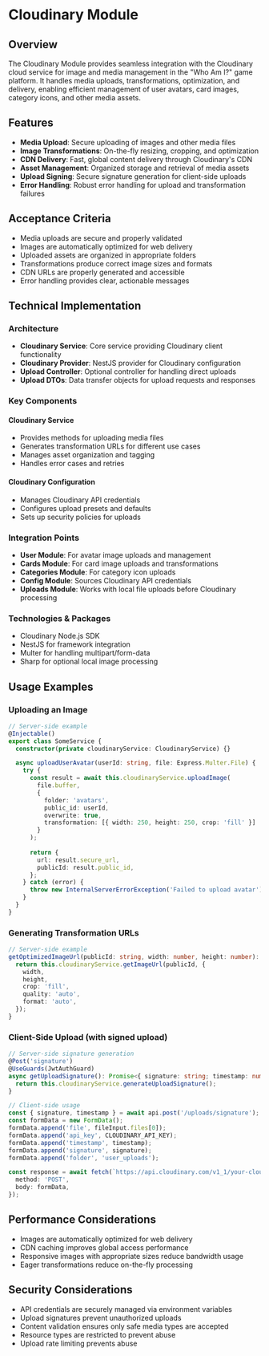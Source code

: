 # Cloudinary Module

## Overview
The Cloudinary Module provides seamless integration with the Cloudinary cloud service for image and media management in the "Who Am I?" game platform. It handles media uploads, transformations, optimization, and delivery, enabling efficient management of user avatars, card images, category icons, and other media assets.

## Features
- **Media Upload**: Secure uploading of images and other media files
- **Image Transformations**: On-the-fly resizing, cropping, and optimization
- **CDN Delivery**: Fast, global content delivery through Cloudinary's CDN
- **Asset Management**: Organized storage and retrieval of media assets
- **Upload Signing**: Secure signature generation for client-side uploads
- **Error Handling**: Robust error handling for upload and transformation failures

## Acceptance Criteria
- Media uploads are secure and properly validated
- Images are automatically optimized for web delivery
- Uploaded assets are organized in appropriate folders
- Transformations produce correct image sizes and formats
- CDN URLs are properly generated and accessible
- Error handling provides clear, actionable messages

## Technical Implementation

### Architecture
- **Cloudinary Service**: Core service providing Cloudinary client functionality
- **Cloudinary Provider**: NestJS provider for Cloudinary configuration
- **Upload Controller**: Optional controller for handling direct uploads
- **Upload DTOs**: Data transfer objects for upload requests and responses

### Key Components

#### Cloudinary Service
- Provides methods for uploading media files
- Generates transformation URLs for different use cases
- Manages asset organization and tagging
- Handles error cases and retries

#### Cloudinary Configuration
- Manages Cloudinary API credentials
- Configures upload presets and defaults
- Sets up security policies for uploads

### Integration Points
- **User Module**: For avatar image uploads and management
- **Cards Module**: For card image uploads and transformations
- **Categories Module**: For category icon uploads
- **Config Module**: Sources Cloudinary API credentials
- **Uploads Module**: Works with local file uploads before Cloudinary processing

### Technologies & Packages
- Cloudinary Node.js SDK
- NestJS for framework integration
- Multer for handling multipart/form-data
- Sharp for optional local image processing

## Usage Examples

### Uploading an Image
```typescript
// Server-side example
@Injectable()
export class SomeService {
  constructor(private cloudinaryService: CloudinaryService) {}

  async uploadUserAvatar(userId: string, file: Express.Multer.File) {
    try {
      const result = await this.cloudinaryService.uploadImage(
        file.buffer,
        {
          folder: 'avatars',
          public_id: userId,
          overwrite: true,
          transformation: [{ width: 250, height: 250, crop: 'fill' }]
        }
      );
      
      return {
        url: result.secure_url,
        publicId: result.public_id,
      };
    } catch (error) {
      throw new InternalServerErrorException('Failed to upload avatar');
    }
  }
}
```

### Generating Transformation URLs
```typescript
// Server-side example
getOptimizedImageUrl(publicId: string, width: number, height: number): string {
  return this.cloudinaryService.getImageUrl(publicId, {
    width,
    height,
    crop: 'fill',
    quality: 'auto',
    format: 'auto',
  });
}
```

### Client-Side Upload (with signed upload)
```typescript
// Server-side signature generation
@Post('signature')
@UseGuards(JwtAuthGuard)
async getUploadSignature(): Promise<{ signature: string; timestamp: number }> {
  return this.cloudinaryService.generateUploadSignature();
}

// Client-side usage
const { signature, timestamp } = await api.post('/uploads/signature');
const formData = new FormData();
formData.append('file', fileInput.files[0]);
formData.append('api_key', CLOUDINARY_API_KEY);
formData.append('timestamp', timestamp);
formData.append('signature', signature);
formData.append('folder', 'user_uploads');

const response = await fetch(`https://api.cloudinary.com/v1_1/your-cloud-name/image/upload`, {
  method: 'POST',
  body: formData,
});
```

## Performance Considerations
- Images are automatically optimized for web delivery
- CDN caching improves global access performance
- Responsive images with appropriate sizes reduce bandwidth usage
- Eager transformations reduce on-the-fly processing

## Security Considerations
- API credentials are securely managed via environment variables
- Upload signatures prevent unauthorized uploads
- Content validation ensures only safe media types are accepted
- Resource types are restricted to prevent abuse
- Upload rate limiting prevents abuse
